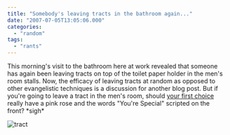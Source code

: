 ```yaml
---
title: "Somebody's leaving tracts in the bathroom again..."
date: "2007-07-05T13:05:06.000"
categories: 
  - "random"
tags: 
  - "rants"
---
```


This morning's visit to the bathroom here at work revealed that someone has again been leaving tracts on top of the toilet paper holder in the men's room stalls. Now, the efficacy of leaving tracts at random as opposed to other evangelistic techniques is a discussion for another blog post. But if you're going to leave a tract in the men's room, should [your first choice](http://www.gnpcb.org/product/663575724216) really have a pink rose and the words "You're Special" scripted on the front? \*sigh\*

![tract](http://www.chrishubbs.com/wordpress/wp-content/uploads/2007/07/663575724216.jpg)
